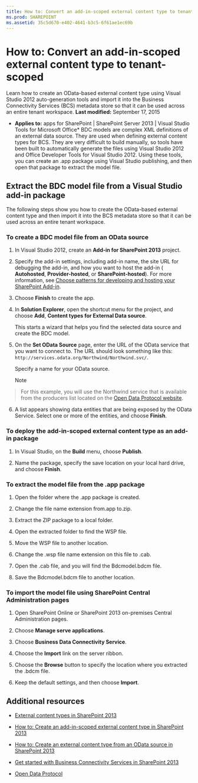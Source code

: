 ```yaml
---
title: How to: Convert an add-in-scoped external content type to tenant-scoped
ms.prod: SHAREPOINT
ms.assetid: 35c5d670-e402-4641-b3c5-6f61ae1ec69b
---
```



# How to: Convert an add-in-scoped external content type to tenant-scoped
Learn how to create an OData-based external content type using Visual Studio 2012 auto-generation tools and import it into the Business Connectivity Services (BCS) metadata store so that it can be used across an entire tenant workspace. 
 **Last modified:** September 17, 2015
  
    
    

 * **Applies to:** apps for SharePoint | SharePoint Server 2013 | Visual Studio Tools for Microsoft Office* 
BDC models are complex XML definitions of an external data source. They are used when defining external content types for BCS. They are very difficult to build manually, so tools have been built to automatically generate the files using Visual Studio 2012 and Office Developer Tools for Visual Studio 2012. Using these tools, you can create an .app package using Visual Studio publishing, and then open that package to extract the model file. 
  
    
    


## Extract the BDC model file from a Visual Studio add-in package

The following steps show you how to create the OData-based external content type and then import it into the BCS metadata store so that it can be used across an entire tenant workspace. 
  
    
    

### To create a BDC model file from an OData source


1. In Visual Studio 2012, create an  **Add-in for SharePoint 2013** project.
    
  
2. Specify the add-in settings, including add-in name, the site URL for debugging the add-in, and how you want to host the add-in ( **Autohosted**,  **Provider-hosted**, or  **SharePoint-hosted**). For more information, see  [Choose patterns for developing and hosting your SharePoint Add-in](http://msdn.microsoft.com/library/05ce5435-0a03-4ddc-976b-c33b08d03457%28Office.15%29.aspx). 
    
  
3. Choose  **Finish** to create the app.
    
  
4. In  **Solution Explorer**, open the shortcut menu for the project, and choose  **Add**,  **Content types for External Data source**. 
    
    This starts a wizard that helps you find the selected data source and create the BDC model. 
    
  
5. On the  **Set OData Source** page, enter the URL of the OData service that you want to connect to. The URL should look something like this: `http://services.odata.org/Northwind/Northwind.svc/`. 
    
    Specify a name for your OData source. 
    
    > [!Note]  
> For this example, you will use the Northwind service that is available from the producers list located on the  [Open Data Protocol website](http://www.odata.org). 
6. A list appears showing data entities that are being exposed by the OData Service. Select one or more of the entities, and choose  **Finish**. 
    
  

### To deploy the add-in-scoped external content type as an add-in package


1. In Visual Studio, on the  **Build** menu, choose **Publish**. 
    
  
2. Name the package, specify the save location on your local hard drive, and choose  **Finish**. 
    
  

### To extract the model file from the .app package


1. Open the folder where the .app package is created. 
    
  
2.  Change the file name extension from.app to.zip. 
    
  
3. Extract the ZIP package to a local folder. 
    
  
4. Open the extracted folder to find the WSP file. 
    
  
5. Move the WSP file to another location. 
    
  
6. Change the .wsp file name extension on this file to .cab. 
    
  
7. Open the .cab file, and you will find the Bdcmodel.bdcm file. 
    
  
8. Save the Bdcmodel.bdcm file to another location. 
    
  

### To import the model file using SharePoint Central Administration pages


1. Open SharePoint Online or SharePoint 2013 on-premises Central Administration pages. 
    
  
2. Choose  **Manage serve applications**. 
    
  
3. Choose  **Business Data Connectivity Service**. 
    
  
4. Choose the  **Import** link on the server ribbon.
    
  
5. Choose the  **Browse** button to specify the location where you extracted the .bdcm file.
    
  
6. Keep the default settings, and then choose  **Import**. 
    
  

## Additional resources
<a name="bk_addresources"> </a>


-  [External content types in SharePoint 2013](external-content-types-in-sharepoint-2013.md)
    
  
-  [How to: Create an add-in-scoped external content type in SharePoint 2013](how-to-create-an-add-in-scoped-external-content-type-in-sharepoint-2013.md)
    
  
-  [How to: Create an external content type from an OData source in SharePoint 2013](how-to-create-an-external-content-type-from-an-odata-source-in-sharepoint-2013.md)
    
  
-  [Get started with Business Connectivity Services in SharePoint 2013](get-started-with-business-connectivity-services-in-sharepoint-2013.md)
    
  
-  [Open Data Protocol](http://www.odata.org)
    
  

  
    
    

